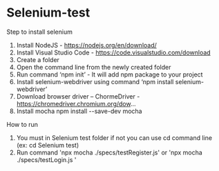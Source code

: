 # Selenium-test
Step to install selenium
1. Install NodeJS - https://nodejs.org/en/download/
2. Install Visual Studio Code - https://code.visualstudio.com/download
3. Create a folder
4. Open the command line from the newly created folder
5. Run command ‘npm init’  - It will add npm package to your project
6. Install selenium-webdriver using  command ‘npm install selenium-webdriver’
7. Download browser driver – ChormeDriver - https://chromedriver.chromium.org/dow...
8. Install mocha npm install --save-dev mocha

How to run
1. You must in Selenium test folder if not you can use cd command line (ex: cd Selenium test)
2. Run command 'npx mocha  ./specs/testRegister.js'
    or 'npx mocha  ./specs/testLogin.js '
